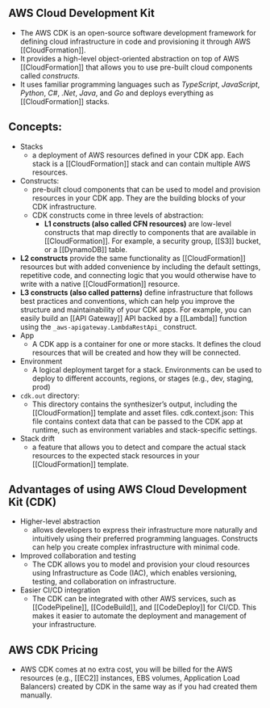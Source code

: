## AWS Cloud Development Kit

- The AWS CDK is an open-source software development framework for defining cloud infrastructure in code and provisioning it through AWS [[CloudFormation]].
- It provides a high-level object-oriented abstraction on top of AWS [[CloudFormation]] that allows you to use pre-built cloud components called _constructs_.
- It uses familiar programming languages such as _TypeScript_, _JavaScript_, _Python_, _C#_, _.Net_, _Java_, and _Go_ and deploys everything as [[CloudFormation]] stacks. 

## **Concepts:**

- Stacks 
    - a deployment of AWS resources defined in your CDK app. Each stack is a [[CloudFormation]] stack and can contain multiple AWS resources. 
- Constructs: 
    - pre-built cloud components that can be used to model and provision resources in your CDK app. They are the building blocks of your CDK infrastructure.
    - CDK constructs come in three levels of abstraction:
        - **L1 constructs (also called CFN resources)** are low-level constructs that map directly to components that are available in [[CloudFormation]]. For example, a security group, [[S3]] bucket, or a [[DynamoDB]] table.
- **L2 constructs** provide the same functionality as [[CloudFormation]] resources but with added convenience by including the default settings, repetitive code, and connecting logic that you would otherwise have to write with a native [[CloudFormation]] resource.
- **L3 constructs (also called patterns)** define infrastructure that follows best practices and conventions, which can help you improve the structure and maintainability of your CDK apps. For example, you can easily build an [[API Gateway]] API backed by a [[Lambda]] function using the `_aws-apigateway.LambdaRestApi_` construct.
- App
    - A CDK app is a container for one or more stacks. It defines the cloud resources that will be created and how they will be connected. 
- Environment 
    - A logical deployment target for a stack. Environments can be used to deploy to different accounts, regions, or stages (e.g., dev, staging, prod) 
- `cdk.out` directory: 
    - This directory contains the synthesizer’s output, including the [[CloudFormation]] template and asset files. cdk.context.json: This file contains context data that can be passed to the CDK app at runtime, such as environment variables and stack-specific settings. 
- Stack drift
    - a feature that allows you to detect and compare the actual stack resources to the expected stack resources in your [[CloudFormation]] template.

## **Advantages of using AWS Cloud Development Kit (CDK)**

- Higher-level abstraction
    - allows developers to express their infrastructure more naturally and intuitively using their preferred programming languages. Constructs can help you create complex infrastructure with minimal code.
- Improved collaboration and testing
    - The CDK allows you to model and provision your cloud resources using Infrastructure as Code (IAC), which enables versioning, testing, and collaboration on infrastructure. 
- Easier CI/CD integration
    - The CDK can be integrated with other AWS services, such as [[CodePipeline]], [[CodeBuild]], and [[CodeDeploy]] for CI/CD. This makes it easier to automate the deployment and management of your infrastructure.

## **AWS CDK Pricing**

- AWS CDK comes at no extra cost, you will be billed for the AWS resources (e.g., [[EC2]] instances, EBS volumes, Application Load Balancers) created by CDK in the same way as if you had created them manually.